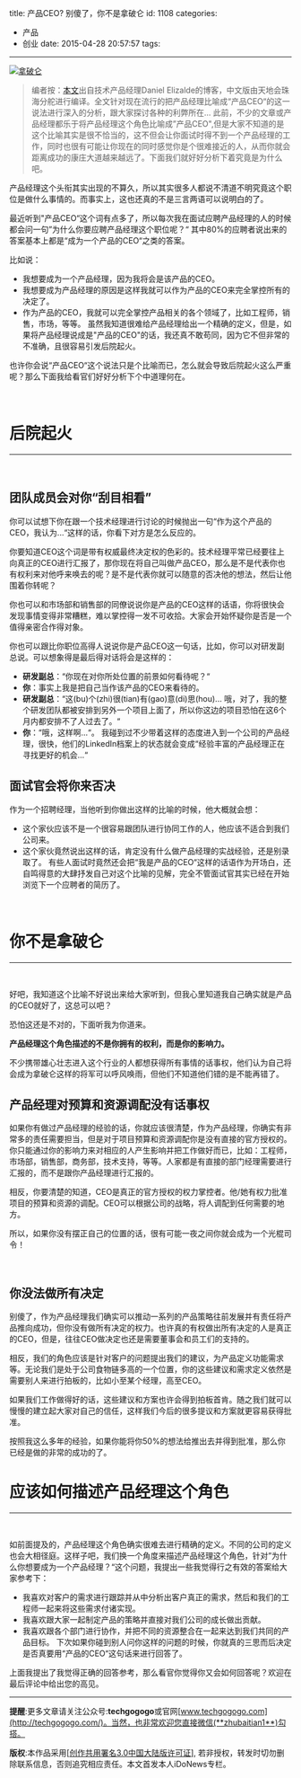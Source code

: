 title: 产品CEO? 别傻了，你不是拿破仑
id: 1108
categories:
  - 产品
  - 创业
date: 2015-04-28 20:57:57
tags:
---

[![拿破仑](http://techgogogo.com/wp-content/uploads/2015/04/拿破仑.jpg)](http://techgogogo.com/wp-content/uploads/2015/04/拿破仑.jpg)
> 编者按：[本文](http://techproductmanagement.com/ceo_of_the_product/)出自技术产品经理Daniel Elizalde的博客，中文版由天地会珠海分舵进行编译。全文针对现在流行的把产品经理比喻成“产品CEO“的这一说法进行深入的分析，跟大家探讨各种的利弊所在...
此前，不少的文章或产品经理都乐于将产品经理这个角色比喻成”产品CEO",但是大家不知道的是这个比喻其实是很不恰当的，这不但会让你面试时得不到一个产品经理的工作，同时也很有可能让你现在的同时感觉你是个很难接近的人，从而你就会距离成功的康庄大道越来越远了。下面我们就好好分析下着究竟是为什么吧。

产品经理这个头衔其实出现的不算久，所以其实很多人都说不清道不明究竟这个职位是做什么事情的。而事实上，这也还真的不是三言两语可以说明白的了。

最近听到"产品CEO“这个词有点多了，所以每次我在面试应聘产品经理的人的时候都会问一句”为什么你要应聘产品经理这个职位呢？“ 其中80%的应聘者说出来的答案基本上都是“成为一个产品的CEO“之类的答案。

比如说：

*   我想要成为一个产品经理，因为我将会是该产品的CEO。
*   我想要成为产品经理的原因是这样我就可以作为产品的CEO来完全掌控所有的决定了。
*   作为产品的CEO，我就可以完全掌控产品相关的各个领域了，比如工程师，销售，市场，等等。
虽然我知道很难给产品经理给出一个精确的定义，但是，如果将产品经理说成是"产品的CEO"的话，我还真不敢苟同，因为它不但非常的不准确，且很容易引发后院起火。

也许你会说“产品CEO“这个说法只是个比喻而已，怎么就会导致后院起火这么严重呢？那么下面我给看官们好好分析下个中道理何在。

&nbsp;

# 后院起火

* * *

&nbsp;

## 团队成员会对你“刮目相看”

你可以试想下你在跟一个技术经理进行讨论的时候抛出一句“作为这个产品的CEO，我认为...“这样的话，你看下对方是怎么反应的。

你要知道CEO这个词是带有权威最终决定权的色彩的。技术经理平常已经要往上向真正的CEO进行汇报了，那你现在将自己叫做产品CEO，那么是不是代表你也有权利来对他呼来唤去的呢？是不是代表你就可以随意的否决他的想法，然后让他围着你转呢？

你也可以和市场部和销售部的同僚说说你是产品的CEO这样的话语，你将很快会发现事情变得非常糟糕，难以掌控得一发不可收拾。大家会开始怀疑你是否是一个值得亲密合作得对象。

你也可以跟比你职位高得人说说你是产品CEO这一句话，比如，你可以对研发副总说。可以想象得是最后得对话将会是这样的：

*   **研发副总**：“你现在对你所处位置的前景如何看待呢？“
*   **你**：事实上我是把自己当作该产品的CEO来看待的。
*   **研发副总**：“这(bu)个(zhi)很(tian)有(gao)意(di)思(hou)... 哦，对了，我的整个研发团队都被安排到另外一个项目上面了，所以你这边的项目恐怕在这6个月内都安排不了人过去了。“
*   **你**：“哦，这样啊...“。
我碰到过不少带着这样的态度进入到一个公司的产品经理，很快，他们的LinkedIn档案上的状态就会变成“经验丰富的产品经理正在寻找更好的机会...“

## 面试官会将你来否决

作为一个招聘经理，当他听到你做出这样的比喻的时候，他大概就会想：

*   这个家伙应该不是一个很容易跟团队进行协同工作的人，他应该不适合到我们公司来。
*   这个家伙竟然说出这样的话，肯定没有什么做产品经理的实战经验，还是别录取了。
有些人面试时竟然还会把“我是产品的CEO“这样的话语作为开场白，还自鸣得意的大肆抒发自己对这个比喻的见解，完全不管面试官其实已经在开始浏览下一个应聘者的简历了。

&nbsp;

# 你不是拿破仑

* * *

&nbsp;

好吧，我知道这个比喻不好说出来给大家听到，但我心里知道我自己确实就是产品的CEO就好了，这总可以吧？

恐怕这还是不对的，下面听我为你道来。

**产品经理这个角色描述的不是你拥有的权利，而是你的影响力。**

不少携带雄心壮志进入这个行业的人都想获得所有事情的话事权，他们认为自己将会成为拿破仑这样的将军可以呼风唤雨，但他们不知道他们错的是不能再错了。

## 产品经理对预算和资源调配没有话事权

如果你有做过产品经理的经验的话，你就应该很清楚，作为产品经理，你确实有非常多的责任需要担当，但是对于项目预算和资源调配你是没有直接的官方授权的。你只能通过你的影响力来对相应的人产生影响并把工作做好而已，比如：工程师，市场部，销售部，商务部，技术支持，等等。人家都是有直接的部门经理需要进行汇报的，而不是跟你产品经理进行汇报的。

相反，你要清楚的知道，CEO是真正的官方授权的权力掌控者。他/她有权力批准项目的预算和资源的调配。CEO可以根据公司的战略，将人调配到任何需要的地方。

所以，如果你没有摆正自己的位置的话，很有可能一夜之间你就会成为一个光棍司令！

&nbsp;

## 你没法做所有决定

别傻了，作为产品经理我们确实可以推动一系列的产品策略往前发展并有责任将产品推向成功，但你没有做所有决定的权力。也许真的有权做出所有决定的人是真正的CEO，但是，往往CEO做决定也还是需要董事会和员工们的支持的。

相反，我们的角色应该是针对客户的问题提出我们的建议，为产品定义功能需求等。无论我们是处于公司食物链多高的一个位置，你的这些建议和需求定义依然是需要别人来进行拍板的，比如小至某个经理，高至CEO。

如果我们工作做得好的话，这些建议和方案也许会得到拍板首肯。随之我们就可以慢慢的建立起大家对自己的信任，这样我们今后的很多提议和方案就更容易获得批准。

按照我这么多年的经验，如果你能将你50%的想法给推出去并得到批准，那么你已经是做的非常的成功的了。

## 

# 应该如何描述产品经理这个角色

* * *

&nbsp;

如前面提及的，产品经理这个角色确实很难去进行精确的定义。不同的公司的定义也会大相径庭。这样子吧，我们换一个角度来描述产品经理这个角色，针对”为什么你想要成为一个产品经理？“这个问题，我提出一些我觉得行之有效的答案给大家参考下：

*   我喜欢对客户的需求进行跟踪并从中分析出客户真正的需求，然后和我们的工程师一起来将这些需求付诸实现。
*   我喜欢跟大家一起制定产品的策略并直接对我们公司的成长做出贡献。
*   我喜欢跟各个部门进行协作，并把不同的资源整合在一起来达到我们共同的产品目标。
下次如果你碰到别人问你这样的问题的时候，你就真的三思而后决定是否真要用“产品的CEO“这句话来进行回答了。

上面我提出了我觉得正确的回答参考，那么看官你觉得你又会如何回答呢？欢迎在最后评论中给出您的高见。

* * *

**提醒**:更多文章请关注公众号:**techgogogo**或官网[www.techgogogo.com](http://techgogogo.com/)。当然，也非常欢迎您直接微信(**zhubaitian1**)勾搭。

**版权**:本作品采用[[创作共用署名3.0中国大陆版许可证](http://creativecommons.org/licenses/by/3.0/cn/)], 若非授权，转发时切勿删除联系信息，否则追究相应责任。本文首发本人iDoNews专栏。